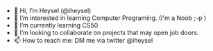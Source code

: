 - 👋 Hi, I’m Heysel (@iheysel)
- 👀 I’m interested in learning Computer Programing. (I'm a Noob ;-p ) 
- 🌱 I’m currently learning CS50 
- 💞️ I’m looking to collaborate on projects that may open job doors. 
- 📫 How to reach me: DM me via twitter @iheysel

<!---
iheysel/iheysel is a ✨ special ✨ repository because its `README.md` (this file) appears on your GitHub profile.
You can click the Preview link to take a look at your changes.
--->
